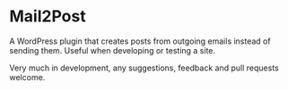 # Mail2Post

A WordPress plugin that creates posts from outgoing emails instead of sending them. Useful when developing or testing a site.

Very much in development, any suggestions, feedback and pull requests welcome.